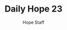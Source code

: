 ---
image: /assets/img/daily-hope-default-artwork.png
title: Daily Hope 23
number: 23
categories:
  - Daily Hope
author: Hope Staff
notes: Daily Hope 23
embed: >-
  <iframe src="https://open.spotify.com/embed/episode/3leplduD4JNSULE5rBmbOw?utm_source=generator" width="400px" height="102px" frameborder=“0" scrolling=“no”></iframe>
---